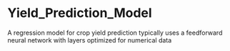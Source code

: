 # Yield_Prediction_Model
A regression model for crop yield prediction typically uses a feedforward neural network with layers optimized for numerical data
